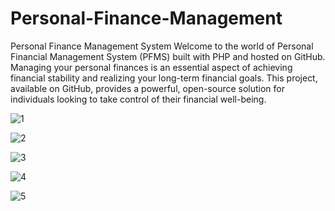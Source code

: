 # Personal-Finance-Management
Personal Finance Management System
Welcome to the world of Personal Financial Management System (PFMS) built with PHP and hosted on GitHub. Managing your personal finances is an essential aspect of achieving financial stability and realizing your long-term financial goals. This project, available on GitHub, provides a powerful, open-source solution for individuals looking to take control of their financial well-being.

![1](https://github.com/MrTineth/Personal-Finance-Management/assets/106744622/151c4aa8-b46f-4620-9692-48b1f370f635)

![2](https://github.com/MrTineth/Personal-Finance-Management/assets/106744622/db2d3f33-920f-4245-8e5b-c40e9d8e71c4)

![3](https://github.com/MrTineth/Personal-Finance-Management/assets/106744622/b29966cd-0c71-4483-a5ec-40545253d594)

![4](https://github.com/MrTineth/Personal-Finance-Management/assets/106744622/45035bbe-7979-4b20-9672-d0e51af2b714)

![5](https://github.com/MrTineth/Personal-Finance-Management/assets/106744622/3962bc1b-af2a-4f66-abb8-4eb6fa468377)
